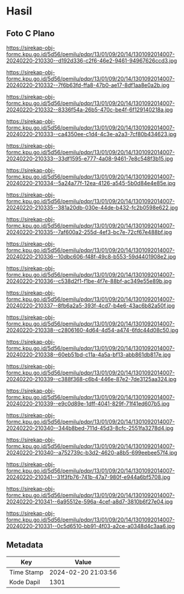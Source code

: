 # Hasil

## Foto C Plano

https://sirekap-obj-formc.kpu.go.id/5d56/pemilu/pdpr/13/01/09/20/14/1301092014007-20240220-210330--d192d336-c2f6-46e2-9461-94967626ccd3.jpg

https://sirekap-obj-formc.kpu.go.id/5d56/pemilu/pdpr/13/01/09/20/14/1301092014007-20240220-210332--7f6b63fd-ffa8-47b0-ae17-8df1aa8e0a2b.jpg

https://sirekap-obj-formc.kpu.go.id/5d56/pemilu/pdpr/13/01/09/20/14/1301092014007-20240220-210332--8336f54a-26b5-470c-be4f-6f129140218a.jpg

https://sirekap-obj-formc.kpu.go.id/5d56/pemilu/pdpr/13/01/09/20/14/1301092014007-20240220-210333--ca4350ee-c1d4-4c3e-a2a3-7cf80b434623.jpg

https://sirekap-obj-formc.kpu.go.id/5d56/pemilu/pdpr/13/01/09/20/14/1301092014007-20240220-210333--33df1595-e777-4a08-9461-7e8c548f3b15.jpg

https://sirekap-obj-formc.kpu.go.id/5d56/pemilu/pdpr/13/01/09/20/14/1301092014007-20240220-210334--5a24a77f-12ea-4126-a545-5b0d84e4e85e.jpg

https://sirekap-obj-formc.kpu.go.id/5d56/pemilu/pdpr/13/01/09/20/14/1301092014007-20240220-210335--381a20db-030e-44de-b432-fc2b0598e622.jpg

https://sirekap-obj-formc.kpu.go.id/5d56/pemilu/pdpr/13/01/09/20/14/1301092014007-20240220-210335--7af600a2-255d-4ef3-bc7e-72cf67e488bf.jpg

https://sirekap-obj-formc.kpu.go.id/5d56/pemilu/pdpr/13/01/09/20/14/1301092014007-20240220-210336--10dbc606-f48f-49c8-b553-59d4401908e2.jpg

https://sirekap-obj-formc.kpu.go.id/5d56/pemilu/pdpr/13/01/09/20/14/1301092014007-20240220-210336--c538d2f1-f1be-4f7e-88bf-ac349e55e89b.jpg

https://sirekap-obj-formc.kpu.go.id/5d56/pemilu/pdpr/13/01/09/20/14/1301092014007-20240220-210337--8fb6a2a5-393f-4cd7-b4e6-43ac6b82a50f.jpg

https://sirekap-obj-formc.kpu.go.id/5d56/pemilu/pdpr/13/01/09/20/14/1301092014007-20240220-210338--c2806160-4d64-4d54-a474-6fdc44d08c50.jpg

https://sirekap-obj-formc.kpu.go.id/5d56/pemilu/pdpr/13/01/09/20/14/1301092014007-20240220-210338--60eb51bd-c11a-4a5a-bf13-abb861db817e.jpg

https://sirekap-obj-formc.kpu.go.id/5d56/pemilu/pdpr/13/01/09/20/14/1301092014007-20240220-210339--c388f368-c6b4-446e-87e2-7de3125aa324.jpg

https://sirekap-obj-formc.kpu.go.id/5d56/pemilu/pdpr/13/01/09/20/14/1301092014007-20240220-210339--e9c0d89e-1dff-4041-829f-71f41ed607b5.jpg

https://sirekap-obj-formc.kpu.go.id/5d56/pemilu/pdpr/13/01/09/20/14/1301092014007-20240220-210340--344b8bed-711d-45d3-8cfc-2551fa3278d4.jpg

https://sirekap-obj-formc.kpu.go.id/5d56/pemilu/pdpr/13/01/09/20/14/1301092014007-20240220-210340--a752739c-b3d2-4620-a8b5-699eebee57f4.jpg

https://sirekap-obj-formc.kpu.go.id/5d56/pemilu/pdpr/13/01/09/20/14/1301092014007-20240220-210341--31f3fb76-741b-47a7-980f-e944a6bf5708.jpg

https://sirekap-obj-formc.kpu.go.id/5d56/pemilu/pdpr/13/01/09/20/14/1301092014007-20240220-210341--6a95512e-596a-4cef-a8d7-3810b6f27e04.jpg

https://sirekap-obj-formc.kpu.go.id/5d56/pemilu/pdpr/13/01/09/20/14/1301092014007-20240220-210331--0c5d6510-bb91-4f03-a2ce-a0348d4c3aa6.jpg


## Metadata

| Key        | Value               |
| ---------- | ------------------- |
| Time Stamp | 2024-02-20 21:03:56 |
| Kode Dapil | 1301                |



